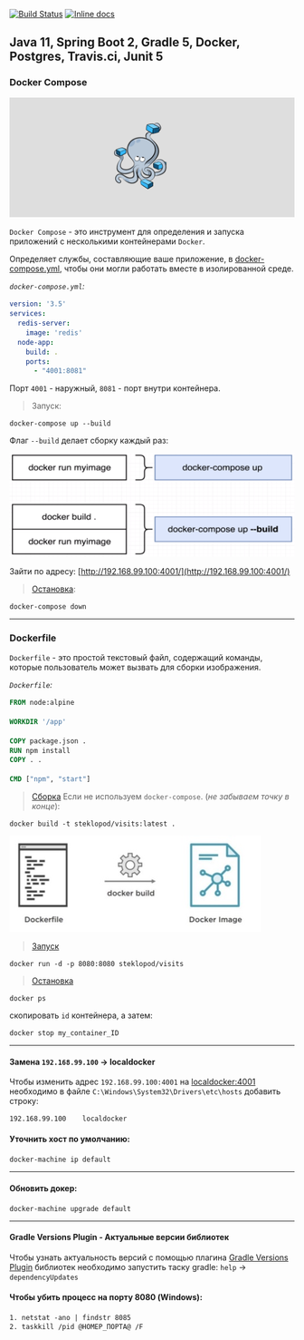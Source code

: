 [![Build Status](https://travis-ci.com/steklopod/Java_11-starter.svg?branch=master)](https://travis-ci.com/steklopod/Java_11-starter)
[![Inline docs](http://inch-ci.org/github/dwyl/hapi-auth-jwt2.svg?branch=master)](http://inch-ci.org/github/dwyl/hapi-auth-jwt2)
## Java 11, Spring Boot 2, Gradle 5, Docker, Postgres, Travis.ci, Junit 5


### Docker Compose

![alt text](https://github.com/steklopod/Docker_visits/blob/master/screenshots/compose.png "compose")

`Docker Compose` - это инструмент для определения и запуска приложений с несколькими контейнерами `Docker`.

Определяет службы, составляющие ваше приложение, в [docker-compose.yml](https://docs.docker.com/compose/compose-file/), 
чтобы они могли работать вместе в изолированной среде.

*`docker-compose.yml`:*

```yaml
version: '3.5'
services:
  redis-server:
    image: 'redis'
  node-app:
    build: .
    ports:
      - "4001:8081"
```

Порт `4001` - наружный, `8081` - порт внутри контейнера.

> Запуск:

```docker
docker-compose up --build
```

Флаг `--build` делает сборку каждый раз:

![alt text](https://github.com/steklopod/Docker_visits/blob/master/screenshots/docker-compose_up.png "docker-compose_up")

Зайти по адресу: [http://192.168.99.100:4001/](http://192.168.99.100:4001/)


>[Остановка](https://docs.docker.com/compose/reference/down/):

```docker
docker-compose down
```
___

### Dockerfile 

`Dockerfile` - это простой текстовый файл, содержащий команды, которые пользователь может вызвать для сборки изображения.


*`Dockerfile`:*

```dockerfile
FROM node:alpine

WORKDIR '/app'

COPY package.json .
RUN npm install
COPY . .

CMD ["npm", "start"]
```


> [Сборка](https://docs.docker.com/engine/reference/commandline/build/#tag-an-image--t) Если не используем `docker-compose`.
(_не забываем точку в конце_):

```docker
docker build -t steklopod/visits:latest .
```

![alt text](https://github.com/steklopod/Docker_visits/blob/master/screenshots/Docker_build.jpg "Docker_build")


>[Запуск](https://docs.docker.com/engine/reference/run/)

```docker
docker run -d -p 8080:8080 steklopod/visits
```

>[Остановка](https://docs.docker.com/engine/reference/commandline/stop/)
```docker
docker ps
```
скопировать `id` контейнера, а затем:
```docker
docker stop my_container_ID
```
___


#### Замена `192.168.99.100` -> localdocker

Чтобы изменить адрес `192.168.99.100:4001` на [localdocker:4001](http://localdocker:4001) необходимо в
файле `C:\Windows\System32\Drivers\etc\hosts` добавить строку:

```text
192.168.99.100    localdocker
```

#### Уточнить хост по умолчанию:

```bash
docker-machine ip default
```
___

#### Обновить докер:
```docker
docker-machine upgrade default
```

___

#### Gradle Versions Plugin - Актуальные версии библиотек

Чтобы узнать актуальность версий с помощью плагина [Gradle Versions Plugin](https://github.com/ben-manes/gradle-versions-plugin) 
библиотек необходимо запустить таску gradle: `help` -> `dependencyUpdates`

#### Чтобы убить процесс на порту 8080 (Windows):
```
1. netstat -ano | findstr 8085
2. taskkill /pid @НОМЕР_ПОРТА@ /F
``` 
